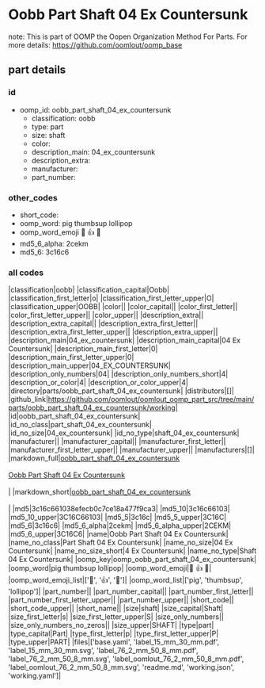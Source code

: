 # Oobb Part Shaft 04 Ex Countersunk  

note: This is part of OOMP the Oopen Organization Method For Parts. For more details: https://github.com/oomlout/oomp_base

##  part details





### id
* oomp_id: oobb_part_shaft_04_ex_countersunk
  * classification: oobb
  * type: part
  * size: shaft
  * color: 
  * description_main: 04_ex_countersunk
  * description_extra: 
  * manufacturer: 
  * part_number: 

### other_codes
* short_code: 
* oomp_word: pig thumbsup lollipop
* oomp_word_emoji :pig: :thumbsup: :lollipop:
* md5_6_alpha: 2cekm
* md5_6: 3c16c6

### all codes 
|classification|oobb|
|classification_capital|Oobb|
|classification_first_letter|o|
|classification_first_letter_upper|O|
|classification_upper|OOBB|
|color||
|color_capital||
|color_first_letter||
|color_first_letter_upper||
|color_upper||
|description_extra||
|description_extra_capital||
|description_extra_first_letter||
|description_extra_first_letter_upper||
|description_extra_upper||
|description_main|04_ex_countersunk|
|description_main_capital|04 Ex Countersunk|
|description_main_first_letter|0|
|description_main_first_letter_upper|0|
|description_main_upper|04_EX_COUNTERSUNK|
|description_only_numbers|04|
|description_only_numbers_short|4|
|description_or_color|4|
|description_or_color_upper|4|
|directory|parts/oobb_part_shaft_04_ex_countersunk|
|distributors|[]|
|github_link|https://github.com/oomlout/oomlout_oomp_part_src/tree/main/parts/oobb_part_shaft_04_ex_countersunk/working|
|id|oobb_part_shaft_04_ex_countersunk|
|id_no_class|part_shaft_04_ex_countersunk|
|id_no_size|04_ex_countersunk|
|id_no_type|shaft_04_ex_countersunk|
|manufacturer||
|manufacturer_capital||
|manufacturer_first_letter||
|manufacturer_first_letter_upper||
|manufacturer_upper||
|manufacturers|[]|
|markdown_full|[oobb_part_shaft_04_ex_countersunk](https://github.com/oomlout/oomlout_oomp_part_src/tree/main/parts/oobb_part_shaft_04_ex_countersunk/working)<br>[](https://github.com/oomlout/oomlout_oomp_part_src/tree/main/parts/oobb_part_shaft_04_ex_countersunk/working)<br>[Oobb Part Shaft 04 Ex Countersunk](https://github.com/oomlout/oomlout_oomp_part_src/tree/main/parts/oobb_part_shaft_04_ex_countersunk/working)<br><br>|
|markdown_short|[oobb_part_shaft_04_ex_countersunk](https://github.com/oomlout/oomlout_oomp_part_src/tree/main/parts/oobb_part_shaft_04_ex_countersunk/working)<br><br>|
|md5|3c16c661038efecb0c7ce18a477f9ca3|
|md5_10|3c16c66103|
|md5_10_upper|3C16C66103|
|md5_5|3c16c|
|md5_5_upper|3C16C|
|md5_6|3c16c6|
|md5_6_alpha|2cekm|
|md5_6_alpha_upper|2CEKM|
|md5_6_upper|3C16C6|
|name|Oobb Part Shaft 04 Ex Countersunk|
|name_no_class|Part Shaft 04 Ex Countersunk|
|name_no_size|04 Ex Countersunk|
|name_no_size_short|4 Ex Countersunk|
|name_no_type|Shaft 04 Ex Countersunk|
|oomp_key|oomp_oobb_part_shaft_04_ex_countersunk|
|oomp_word|pig thumbsup lollipop|
|oomp_word_emoji|:pig: :thumbsup: :lollipop:|
|oomp_word_emoji_list|[':pig:', ':thumbsup:', ':lollipop:']|
|oomp_word_list|['pig', 'thumbsup', 'lollipop']|
|part_number||
|part_number_capital||
|part_number_first_letter||
|part_number_first_letter_upper||
|part_number_upper||
|short_code||
|short_code_upper||
|short_name||
|size|shaft|
|size_capital|Shaft|
|size_first_letter|s|
|size_first_letter_upper|S|
|size_only_numbers||
|size_only_numbers_no_zeros||
|size_upper|SHAFT|
|type|part|
|type_capital|Part|
|type_first_letter|p|
|type_first_letter_upper|P|
|type_upper|PART|
|files|['base.yaml', 'label_15_mm_30_mm.pdf', 'label_15_mm_30_mm.svg', 'label_76_2_mm_50_8_mm.pdf', 'label_76_2_mm_50_8_mm.svg', 'label_oomlout_76_2_mm_50_8_mm.pdf', 'label_oomlout_76_2_mm_50_8_mm.svg', 'readme.md', 'working.json', 'working.yaml']|
